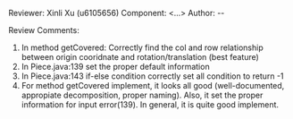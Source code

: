 Reviewer: Xinli Xu (u6105656)
Component: <...>
Author: --

Review Comments:
1. In method getCovered: Correctly find the col and row relationship between origin cooridnate and rotation/translation (best feature)
2. In Piece.java:139 set the proper default information
3. In Piece.java:143 if-else condition correctly set all condition to return -1
4. For method getCovered implement, it looks all good (well-documented, appropiate decomposition, proper naming). Also, it set the proper information for
   input error(139). In general, it is quite good implement.